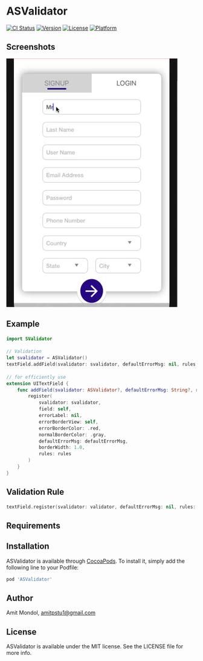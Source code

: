 # ASValidator

[![CI Status](https://img.shields.io/travis/amitpstu1@gmail.com/ASValidator.svg?style=flat)](https://travis-ci.org/amitpstu1@gmail.com/ASValidator)
[![Version](https://img.shields.io/cocoapods/v/ASValidator.svg?style=flat)](https://cocoapods.org/pods/ASValidator)
[![License](https://img.shields.io/cocoapods/l/ASValidator.svg?style=flat)](https://cocoapods.org/pods/ASValidator)
[![Platform](https://img.shields.io/cocoapods/p/ASValidator.svg?style=flat)](https://cocoapods.org/pods/ASValidator)

Screenshots
---------
![ASValidator Screenshots](asvalidator_screenshot.gif)

## Example

```swift
import SValidator

// Validation
let svalidator = ASValidator()
textField.addField(svalidator: svalidator, defaultErrorMsg: nil, rules: [ASVRequiredRule(errorMsg: nil)])

// for efficiently use
extension UITextField {
    func addField(svalidator: ASValidator?, defaultErrorMsg: String?, rules: [ASVRule]?) {
        register(
            svalidator: svalidator,
            field: self,
            errorLabel: nil,
            errorBorderView: self,
            errorBorderColor: .red,
            normalBorderColor: .gray,
            defaultErrorMsg: defaultErrorMsg,
            borderWidth: 1.0,
            rules: rules
        )
    }
}
```

## Validation Rule

```swift
textField.register(svalidator: validator, defaultErrorMsg: nil, rules: [ASVRequiredRule(nil), ASVMinLengthRule(2), ASVMaxLengthRule(5, nil)])
```


## Requirements

## Installation

ASValidator is available through [CocoaPods](https://cocoapods.org). To install
it, simply add the following line to your Podfile:

```ruby
pod 'ASValidator'
```

## Author

Amit Mondol, amitpstu1@gmail.com

## License

ASValidator is available under the MIT license. See the LICENSE file for more info.
